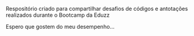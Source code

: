 Respositório criado para compartilhar desafios de códigos e antotações realizados durante o Bootcamp da Eduzz

Espero que gostem do meu desempenho...